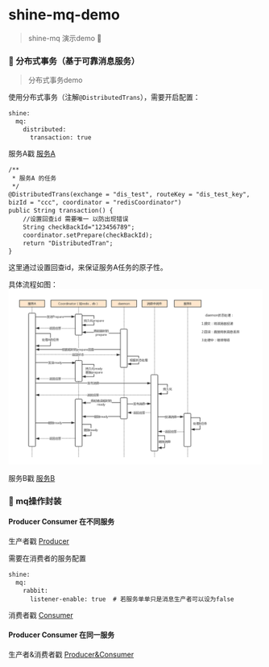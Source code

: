 # shine-mq-demo 

> shine-mq 演示demo 🎥

### 🎈 分布式事务（基于可靠消息服务）

> 分布式事务demo

使用分布式事务（注解``@DistributedTrans``），需要开启配置：

```
shine:
  mq:
    distributed:
      transaction: true
```

服务A戳 [服务A](https://github.com/7le/shine-mq-demo/tree/master/distributed-transaction)

```
/**
 * 服务A 的任务
 */
@DistributedTrans(exchange = "dis_test", routeKey = "dis_test_key", bizId = "ccc", coordinator = "redisCoordinator")
public String transaction() {
    //设置回查id 需要唯一 以防出现错误
    String checkBackId="123456789";
    coordinator.setPrepare(checkBackId);
    return "DistributedTran";
}
```
这里通过设置回查id，来保证服务A任务的原子性。

具体流程如图：
![shine-mq](https://github.com/7le/7le.github.io/raw/master/image/dis/shine-mq.jpg)

服务B戳 [服务B](https://github.com/7le/shine-mq-demo/tree/master/distributed-transaction-consumer)

### 🎐 mq操作封装

#### Producer Consumer 在不同服务

生产者戳 [Producer](https://github.com/7le/shine-mq-demo/tree/master/msg-encapsulate-1)

需要在消费者的服务配置
```
shine:
  mq:
    rabbit:
      listener-enable: true  # 若服务单单只是消息生产者可以设为false
```
消费者戳 [Consumer](https://github.com/7le/shine-mq-demo/tree/master/msg-encapsulate-2)

#### Producer Consumer 在同一服务

生产者&消费者戳 [Producer&Consumer](https://github.com/7le/shine-mq-demo/tree/master/msg-encapsulate)

